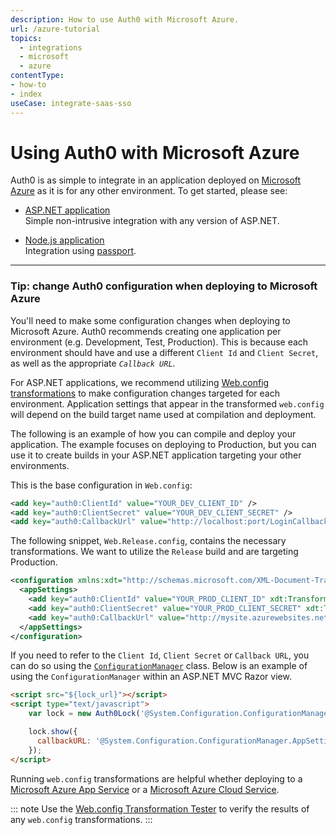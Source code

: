```yaml
---
description: How to use Auth0 with Microsoft Azure.
url: /azure-tutorial
topics:
  - integrations
  - microsoft
  - azure
contentType:
- how-to
- index
useCase: integrate-saas-sso
---
```

# Using Auth0 with Microsoft Azure

Auth0 is as simple to integrate in an application deployed on [Microsoft Azure](https://azure.microsoft.com) as it is for any other environment. To get started, please see:

* [ASP.NET application](/quickstart/backend/aspnet-core-webapi-v1_1) <br />
Simple non-intrusive integration with any version of ASP.NET.

* [Node.js application](/quickstart/backend/nodejs) <br />
Integration using [passport](http://passportjs.org/).

---

### Tip: change Auth0 configuration when deploying to Microsoft Azure

You'll need to make some configuration changes when deploying to Microsoft Azure. Auth0 recommends creating one application per environment (e.g. Development, Test, Production). This is because each environment should have and use a different `Client Id` and `Client Secret`, as well as the appropriate <dfn data-key="callback">`Callback URL`</dfn>.

For ASP.NET applications, we recommend utilizing [Web.config transformations](http://msdn.microsoft.com/en-us/library/dd465326.aspx) to make configuration changes targeted for each environment. Application settings that appear in the transformed `web.config` will depend on the build target name used at compilation and deployment.

The following is an example of how you can compile and deploy your application. The example focuses on deploying to Production, but you can use it to create builds in your ASP.NET application targeting your other environments.


This is the base configuration in `Web.config`:

```xml
<add key="auth0:ClientId" value="YOUR_DEV_CLIENT_ID" />
<add key="auth0:ClientSecret" value="YOUR_DEV_CLIENT_SECRET" />
<add key="auth0:CallbackUrl" value="http://localhost:port/LoginCallback.ashx" />
```

The following snippet, `Web.Release.config`, contains the necessary transformations. We want to utilize the `Release` build and are targeting Production.

```xml
<configuration xmlns:xdt="http://schemas.microsoft.com/XML-Document-Transform">
  <appSettings>
    <add key="auth0:ClientId" value="YOUR_PROD_CLIENT_ID" xdt:Transform="Replace" xdt:Locator="Match(key)" />
    <add key="auth0:ClientSecret" value="YOUR_PROD_CLIENT_SECRET" xdt:Transform="Replace" xdt:Locator="Match(key)" />
    <add key="auth0:CallbackUrl" value="http://mysite.azurewebsites.net/LoginCallback.ashx" xdt:Transform="Replace" xdt:Locator="Match(key)" />
  </appSettings>
</configuration>
```

If you need to refer to the `Client Id`, `Client Secret` or `Callback URL`, you can do so using the [`ConfigurationManager`](https://docs.microsoft.com/en-us/dotnet/api/system.configuration.configurationmanager?view=netframework-4.7.2) class. Below is an example of using the `ConfigurationManager` within an ASP.NET MVC Razor view.

```html
<script src="${lock_url}"></script>
<script type="text/javascript">
    var lock = new Auth0Lock('@System.Configuration.ConfigurationManager.AppSettings["auth0:ClientId"]', '${account.namespace}');

    lock.show({
      callbackURL: '@System.Configuration.ConfigurationManager.AppSettings["auth0:CallbackUrl"]'
    });
</script>
```

Running  `web.config` transformations are helpful whether deploying to a [Microsoft Azure App Service](https://azure.microsoft.com/en-us/services/app-service/) or a [Microsoft Azure Cloud Service](https://azure.microsoft.com/en-us/services/cloud-services/).

::: note
Use the [Web.config Transformation Tester](http://webconfigtransformationtester.apphb.com/) to verify the results of any `web.config` transformations.
:::
